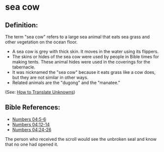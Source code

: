 # sea cow #

## Definition: ##

The term "sea cow" refers to a large sea animal that eats sea grass and other vegetation on the ocean floor. 

* A sea cow is grey with thick skin. It moves in the water using its flippers.
* The skins or hides of the sea cow were used by people in Bible times for making tents. These animal hides were used in the coverings for the tabernacle.
* It was nicknamed the "sea cow" because it eats grass like a cow does, but they are not similar in other ways.
* Related animals are the "dugong" and the "manatee."

(See: [How to Translate Unknowns](en/ta-vol1/translate/man/translate-unknown))



## Bible References: ##

* [Numbers 04:5-6](en/tn/num/help/04/05)
* [Numbers 04:12-14](en/tn/num/help/04/12)
* [Numbers 04:24-26](en/tn/num/help/04/24)

The person who received the scroll would see the unbroken seal and know that no one had opened it.